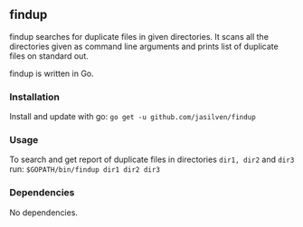 ## findup
findup searches for duplicate files in given directories. It scans all the directories given
as command line arguments and prints list of duplicate files on standard out.

findup is written in Go.

### Installation
Install and update with go: 
`go get -u github.com/jasilven/findup`

### Usage
To search and get report of duplicate files in directories `dir1, dir2` and `dir3`
run: `$GOPATH/bin/findup dir1 dir2 dir3`

### Dependencies
No dependencies.
